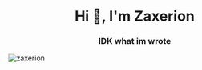 <div align="center">
  <h1>Hi 👋, I'm Zaxerion</h1>
  <h3>IDK what im wrote</h3>
</div>

<div align="left">
  <img src="https://github-readme-stats.vercel.app/api/top-langs?username=zaxerion&show_icons=true&locale=en&layout=compact" alt="zaxerion" />
</div>
